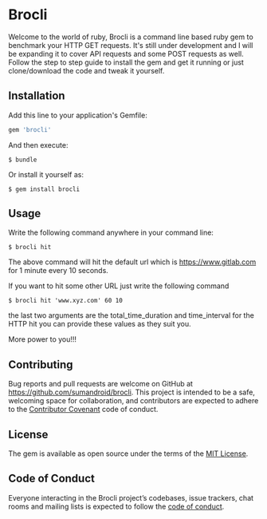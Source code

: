 # Brocli
Welcome to the world of ruby, Brocli is a command line based ruby gem to benchmark your HTTP GET requests. It's still under development and I will be expanding it to cover API requests and some POST requests as well. Follow the step to step guide to install the gem and get it running or just clone/download the code and tweak it yourself.

## Installation

Add this line to your application's Gemfile:

```ruby
gem 'brocli'
```

And then execute:

    $ bundle

Or install it yourself as:

    $ gem install brocli

## Usage

Write the following command anywhere in your command line:
    
    $ brocli hit
    
The above command will hit the default url which is https://www.gitlab.com for 1 minute every 10 seconds.

If you want to hit some other URL just write the following command

    $ brocli hit 'www.xyz.com' 60 10
 
the last two arguments are the total_time_duration and time_interval for the HTTP hit you can provide these values as they suit you.

More power to you!!!

## Contributing

Bug reports and pull requests are welcome on GitHub at https://github.com/sumandroid/brocli. This project is intended to be a safe, welcoming space for collaboration, and contributors are expected to adhere to the [Contributor Covenant](http://contributor-covenant.org) code of conduct.

## License

The gem is available as open source under the terms of the [MIT License](http://opensource.org/licenses/MIT).

## Code of Conduct

Everyone interacting in the Brocli project’s codebases, issue trackers, chat rooms and mailing lists is expected to follow the [code of conduct](https://github.com/[USERNAME]/brocli/blob/master/CODE_OF_CONDUCT.md).

